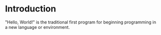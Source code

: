 # Introduction

"Hello, World!" is the traditional first program for beginning programming in a new language or environment.
